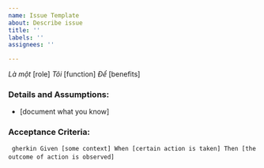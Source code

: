 ```yaml
---
name: Issue Template
about: Describe issue
title: ''
labels: ''
assignees: ''

---
```


*Là một* [role]
*Tôi* [function]
*Để* [benefits]

### Details and Assumptions:
* [document what you know]

### Acceptance Criteria:

` ` ` gherkin
Given [some context]
When [certain action is taken]
Then [the outcome of action is observed]
` ` `
